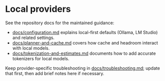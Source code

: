 # Local providers

See the repository docs for the maintained guidance:

- [docs/configuration.md](../docs/configuration.md) explains local-first defaults (Ollama, LM Studio) and related settings.
- [docs/planner-and-cache.md](../docs/planner-and-cache.md) covers how cache and headroom interact with local models.
- [docs/tokenization-and-estimates.md](../docs/tokenization-and-estimates.md) documents how to add accurate tokenizers for local models.

Keep provider-specific troubleshooting in [docs/troubleshooting.md](../docs/troubleshooting.md); update that first, then add brief notes here if necessary.
